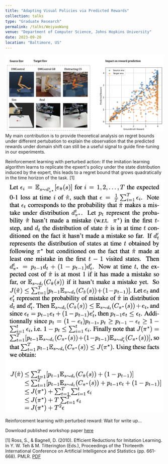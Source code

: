 ```yaml
---
title: "Adapting Visual Policies via Predicted Rewards"
collection: talks
type: "Graduate Research"
permalink: /talks/WeiyaoWang
venue: "Department of Computer Science, Johns Hopkins University"
date: 2023-09-20
location: "Baltimore, US"
---
```


![Alt text for image](/images/pub_3.png)
My main contribution is to provide theoretical analysis on regret bounds under different pertubation to explain the observation that the predicted rewards under domain shift can still be a useful signal to guide fine-tuning in our experiments.

Reinforcement learning with perturbed action: If the imitation learning algorithm learns to replicate the epxert's policy under the state distribution induced by the expert, this leads to a regret bound that grows quadratically in the time horizon of the task. [1]
![Alt text for image](/images/Equation.png)


Reinforcement learning with perturbed reward: Wait for write up...

Download published workshop paper [here](https://drive.google.com/file/d/10BI6IhTAY8Zf6pmeVfVk1GrxAssGb1g8/view)

[1] Ross, S., & Bagnell, D. (2010). Efficient Reductions for Imitation Learning. In Y. W. Teh & M. Titterington (Eds.), Proceedings of the Thirteenth International Conference on Artificial Intelligence and Statistics (pp. 661-668). PMLR. [PDF](https://www.google.com/search?client=safari&rls=en&q=Efficient+Reductions+for+Imitation+Learning&ie=UTF-8&oe=UTF-8)
